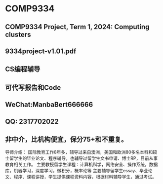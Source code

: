 # COMP9334

## COMP9334 Project, Term 1, 2024: Computing clusters  

## 9334project-v1.01.pdf

## CS编程辅导  

## 可代写报告和Code

## WeChat:ManbaBert666666 

## QQ: 2317702022  

## 非中介，比机构便宜，保分75+和不重复。  

导师介绍：
国际教育工作8年多，辅导过来自澳洲，美国和欧洲80多名本科和硕士留学生的毕业论文、程序辅导，也辅导过留学生文书申请、博士RP，目前从事教育相关工作。
主要教授留学生课程：计算机科学，网络安全、操作系统，数据库，机器学习，深度学习，微积分，概率论等
主要辅导留学生essay、毕业论文、程序、课程讲授，学生提供课程资料内容，根据材料辅导学生，通过考试。
